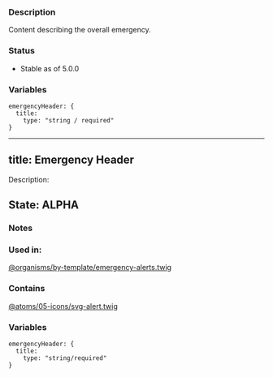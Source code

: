 ### Description
Content describing the overall emergency.

### Status
* Stable as of 5.0.0

### Variables
~~~
emergencyHeader: {
  title:
    type: "string / required"
}
~~~


---
title: Emergency Header
---
Description: 
## State: ALPHA
###  Notes

### Used in:
[@organisms/by-template/emergency-alerts.twig](/?p=organisms-emergency-alerts)

### Contains
[@atoms/05-icons/svg-alert.twig](/?p=atoms-svg-alert)

### Variables
~~~
emergencyHeader: {
  title:
    type: "string/required"
}
~~~
